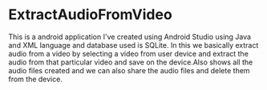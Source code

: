 # ExtractAudioFromVideo


This is a android application I've created using Android Studio using Java and XML language and database used is SQLite.
In this we basically extract audio from a video by selecting a video from user device and extract the audio from that particular video and save on the device.Also shows all the audio files created and we can also share the audio files and delete them from the device.
